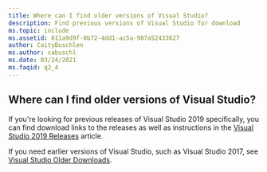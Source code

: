 ```yaml
---
title: Where can I find older versions of Visual Studio?
description: Find previous versions of Visual Studio for download
ms.topic: include
ms.assetid: 611a9d9f-0b72-4dd1-ac5a-987a52433627
author: CaityBuschlen
ms.author: cabuschl
ms.date: 03/24/2021
ms.faqid: q2_4
---
```


## Where can I find older versions of Visual Studio? 

If you're looking for previous releases of Visual Studio 2019 specifically, you can find download links to the releases as well as instructions in the [Visual Studio 2019 Releases](https://docs.microsoft.com/visualstudio/releases/2019/history?branch=updates%2Fhistory) article.

If you need earlier versions of Visual Studio, such as Visual Studio 2017, see [Visual Studio Older Downloads](https://visualstudio.microsoft.com/vs/older-downloads/).